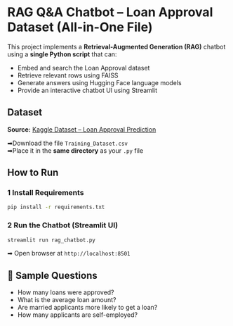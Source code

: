 #  RAG Q&A Chatbot – Loan Approval Dataset (All-in-One File)

This project implements a **Retrieval-Augmented Generation (RAG)** chatbot using a **single Python script** that can:
- Embed and search the Loan Approval dataset
- Retrieve relevant rows using FAISS
- Generate answers using Hugging Face language models
- Provide an interactive chatbot UI using Streamlit

##  Dataset

**Source:** [Kaggle Dataset – Loan Approval Prediction](https://www.kaggle.com/datasets/sonalisingh1411/loan-approval-prediction)

➡Download the file `Training_Dataset.csv`  
➡Place it in the **same directory** as your `.py` file

##  How to Run

### 1 Install Requirements
```bash
pip install -r requirements.txt
```

### 2️ Run the Chatbot (Streamlit UI)
```bash
streamlit run rag_chatbot.py
```

➡ Open browser at `http://localhost:8501`

## 💬 Sample Questions
- How many loans were approved?
- What is the average loan amount?
- Are married applicants more likely to get a loan?
- How many applicants are self-employed?
